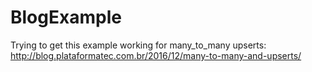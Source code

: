 # BlogExample

Trying to get this example working for many_to_many upserts:
http://blog.plataformatec.com.br/2016/12/many-to-many-and-upserts/
